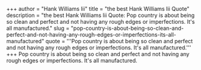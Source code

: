 +++
author = "Hank Williams Iii"
title = "the best Hank Williams Iii Quote"
description = "the best Hank Williams Iii Quote: Pop country is about being so clean and perfect and not having any rough edges or imperfections. It's all manufactured."
slug = "pop-country-is-about-being-so-clean-and-perfect-and-not-having-any-rough-edges-or-imperfections-its-all-manufactured"
quote = '''Pop country is about being so clean and perfect and not having any rough edges or imperfections. It's all manufactured.'''
+++
Pop country is about being so clean and perfect and not having any rough edges or imperfections. It's all manufactured.
